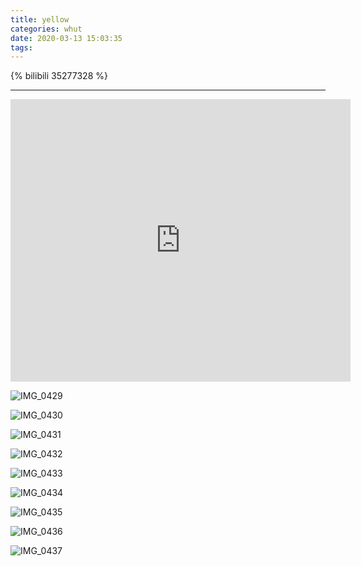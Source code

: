 ```yaml
---
title: yellow
categories: whut
date: 2020-03-13 15:03:35
tags: 
---
```


{% bilibili 35277328 %}

---
<iframe src="https://player.bilibili.com/player.html?aid=35277328&amp;page=1" scrolling="no" border="0" frameborder="no" framespacing="0" width="544" height="452" allowfullscreen="true" __idm_id__="239111169"> </iframe>

![IMG_0429](https://cdn.jsdelivr.net/gh/Leouas/Leouas-img/yellow/IMG_0429-1584182662253.JPG)

![IMG_0430](https://cdn.jsdelivr.net/gh/Leouas/Leouas-img/yellow/IMG_0430-1584182662254.JPG)

![IMG_0431](https://cdn.jsdelivr.net/gh/Leouas/Leouas-img/yellow/IMG_0431-1584182662254.JPG)

![IMG_0432](https://cdn.jsdelivr.net/gh/Leouas/Leouas-img/yellow/IMG_0432-1584182662254.JPG)

![IMG_0433](https://cdn.jsdelivr.net/gh/Leouas/Leouas-img/yellow/IMG_0433-1584182662254.JPG)

![IMG_0434](https://cdn.jsdelivr.net/gh/Leouas/Leouas-img/yellow/IMG_0434-1584182662254.JPG)

![IMG_0435](https://cdn.jsdelivr.net/gh/Leouas/Leouas-img/yellow/IMG_0435-1584182662254.JPG)

![IMG_0436](https://cdn.jsdelivr.net/gh/Leouas/Leouas-img/yellow/IMG_0436-1584182662254.JPG)

![IMG_0437](https://cdn.jsdelivr.net/gh/Leouas/Leouas-img/yellow/IMG_0437-1584182662254.JPG)